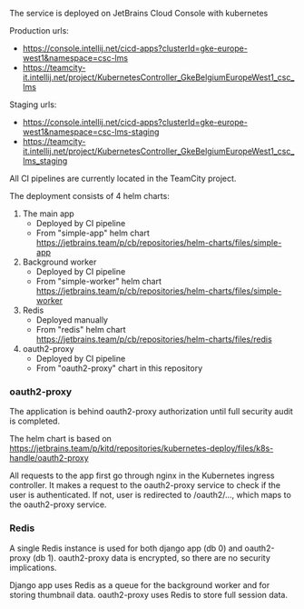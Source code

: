 The service is deployed on JetBrains Cloud Console with kubernetes

Production urls:
- https://console.intellij.net/cicd-apps?clusterId=gke-europe-west1&namespace=csc-lms
- https://teamcity-it.intellij.net/project/KubernetesController_GkeBelgiumEuropeWest1_csc_lms

Staging urls:
- https://console.intellij.net/cicd-apps?clusterId=gke-europe-west1&namespace=csc-lms-staging
- https://teamcity-it.intellij.net/project/KubernetesController_GkeBelgiumEuropeWest1_csc_lms_staging

All CI pipelines are currently located in the TeamCity project.

The deployment consists of 4 helm charts:
1. The main app
    - Deployed by CI pipeline
    - From "simple-app" helm chart https://jetbrains.team/p/cb/repositories/helm-charts/files/simple-app
2. Background worker
    - Deployed by CI pipeline
    - From "simple-worker" helm chart https://jetbrains.team/p/cb/repositories/helm-charts/files/simple-worker
3. Redis
    - Deployed manually
    - From "redis" helm chart https://jetbrains.team/p/cb/repositories/helm-charts/files/redis
4. oauth2-proxy
    - Deployed by CI pipeline
    - From "oauth2-proxy" chart in this repository

### oauth2-proxy

The application is behind oauth2-proxy authorization until full security audit is completed.

The helm chart is based on https://jetbrains.team/p/kitd/repositories/kubernetes-deploy/files/k8s-handle/oauth2-proxy

All requests to the app first go through nginx in the Kubernetes ingress controller.
It makes a request to the oauth2-proxy service to check if the user is authenticated.
If not, user is redirected to /oauth2/..., which maps to the oauth2-proxy service.

### Redis

A single Redis instance is used for both django app (db 0) and oauth2-proxy (db 1).
oauth2-proxy data is encrypted, so there are no security implications.

Django app uses Redis as a queue for the background worker and for storing thumbnail data.
oauth2-proxy uses Redis to store full session data.
